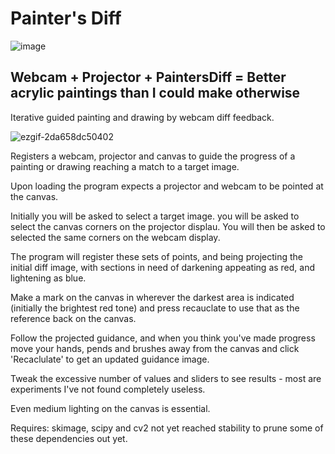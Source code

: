 # Painter's Diff
![image](https://github.com/user-attachments/assets/a1c24893-b2d2-4fe0-8e0a-52cf1281e2dd)

## Webcam + Projector + PaintersDiff = Better acrylic paintings than I could make otherwise

Iterative guided painting and drawing by webcam diff feedback.

![ezgif-2da658dc50402](https://github.com/user-attachments/assets/5edf4ed6-75d6-464a-a322-cb7973f2e679)

Registers a webcam, projector and canvas to guide the progress of a painting or drawing reaching a match to a target image.

Upon loading the program expects a projector and webcam to be pointed at the canvas.

Initially you will be asked to select a target image.
you will be asked to select the canvas corners on the projector displau.
You will then be asked to selected the same corners on the webcam display.

The program will register these sets of points, and being projecting the initial diff image, with sections in need of darkening appeating as red, and lightening as blue.

Make a mark on the canvas in wherever the darkest area is indicated (initially the brightest red tone) and press recauclate to use that as the reference back on the canvas.

Follow the projected guidance, and when you think you've made progress move your hands, pends and brushes away from the canvas and click 'Recaclulate' to get an updated guidance image.  

Tweak the excessive number of values and sliders to see results - most are experiments I've not found completely useless.

Even medium lighting on the canvas is essential.
 
Requires: skimage, scipy and cv2 not yet reached stability to prune some of these dependencies out yet.
